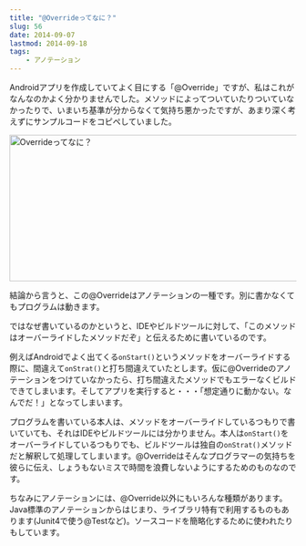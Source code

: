 ```yaml
---
title: "@Overrideってなに？"
slug: 56
date: 2014-09-07
lastmod: 2014-09-18
tags: 
    - アノテーション
---
```


Androidアプリを作成していてよく目にする「@Override」ですが、私はこれがなんなのかよく分かりませんでした。メソッドによってついていたりついていなかったりで、いまいち基準が分からなくて気持ち悪かったですが、あまり深く考えずにサンプルコードをコピペしていました。

<img src="https://android.gcreate.jp/wp-content/uploads/2014/09/80d4d277b2152d321d195d6cf63b19ec.jpg" alt="Overrideってなに？" title="Overrideってなに？.jpg" border="0" width="575" height="257" />

結論から言うと、この@Overrideはアノテーションの一種です。別に書かなくてもプログラムは動きます。

ではなぜ書いているのかというと、IDEやビルドツールに対して、「このメソッドはオーバーライドしたメソッドだぞ」と伝えるために書いているのです。

例えばAndroidでよく出てくる`onStart()`というメソッドをオーバーライドする際に、間違えて`onStrat()`と打ち間違えていたとします。仮に@Overrideのアノテーションをつけていなかったら、打ち間違えたメソッドでもエラーなくビルドできてしまいます。そしてアプリを実行すると・・・「想定通りに動かない。なんでだ！」となってしまいます。

プログラムを書いている本人は、メソッドをオーバーライドしているつもりで書いていても、それはIDEやビルドツールには分かりません。本人は`onStart()`をオーバーライドしているつもりでも、ビルドツールは独自の`onStrat()`メソッドだと解釈して処理してしまいます。@Overrideはそんなプログラマーの気持ちを彼らに伝え、しょうもないミスで時間を浪費しないようにするためのものなのです。

ちなみにアノテーションには、@Override以外にもいろんな種類があります。Java標準のアノテーションからはじまり、ライブラリ特有で利用するものもあります(Junit4で使う@Testなど)。ソースコードを簡略化するために使われたりもしています。


  